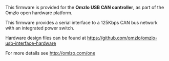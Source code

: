 This firmware is provided for the **Omzlo USB CAN controller**, as part of the Omzlo open hardware platform.

This firmware provides a serial interface to a 125Kbps CAN bus network with an integrated power switch.

Hardware design files can be found at https://github.com/omzlo/omzlo-usb-interface-hardware

For more details see http://omlzo.com/one


